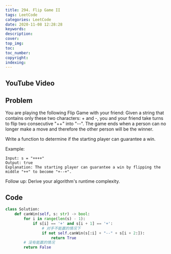 ```yaml
---
title: 294. Flip Game II
tags: LeetCode
categories: LeetCode
date: 2020-11-08 12:28:28
keywords:
description:
cover:
top_img:
toc:
toc_number:
copyright:
indexing:
---
```

## YouTube Video


## Problem
You are playing the following Flip Game with your friend: Given a string that contains only these two characters: + and -, you and your friend take turns to flip two consecutive "++" into "--". The game ends when a person can no longer make a move and therefore the other person will be the winner.

Write a function to determine if the starting player can guarantee a win.

Example:
```
Input: s = "++++"
Output: true 
Explanation: The starting player can guarantee a win by flipping the middle "++" to become "+--+".
```
Follow up:
Derive your algorithm's runtime complexity.

## Code
```python
class Solution:
    def canWin(self, s: str) -> bool:
        for i in range(len(s) - 1):
            if s[i] == '+' and s[i + 1] == '+':
                # 对手不能赢的情况下
                if not self.canWin(s[:i] + "--" + s[i + 2:]):
                    return True
        # 没有能赢的情况
        return False
```
